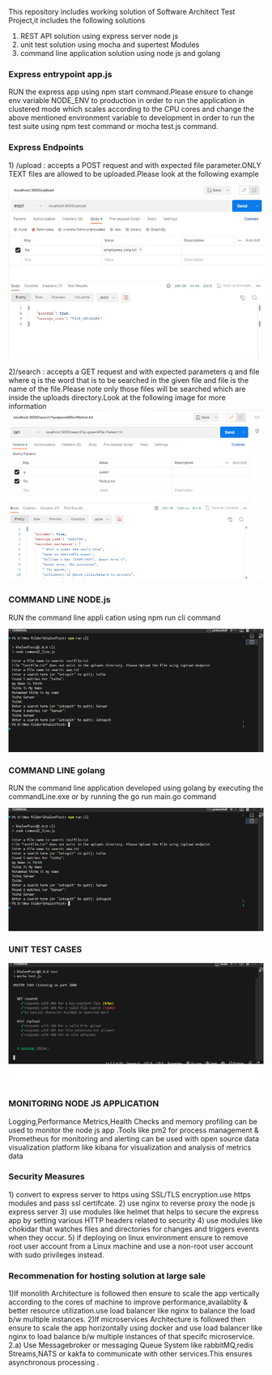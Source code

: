 This repository includes working solution of Software Architect Test Project,it includes the following solutions
1) REST API solution using express server node js
2) unit test solution using mocha and supertest Modules
3) command line application solution using node js and golang

<h3>Express entrypoint app.js</h3>
RUN the express app using npm start command.Please ensure to change env variable NODE_ENV to production in order to run the application in clustered mode which scales according to the CPU cores and change the above mentioned environment variable to development in order to run the test suite using npm test command or mocha test.js command.
<h3>Express Endpoints</h3>
1) /upload : accepts a POST request and with expected file parameter.ONLY TEXT files are allowed to be uploaded.Please look at the following example
 
![FILEUPLOADTEST](images/fileupload.png)

2)/search : accepts a GET request and with expected parameters q and file where q is the word that is to be searched in the given file and file is the name of the file.Please note only those files will be searched which are inside the uploads directory.Look at the following image for more information
![FILESEARCH](images/filesearch.png)


<h3>COMMAND LINE NODE.js</h3>
RUN the command line appli
cation using npm run cli command

![CLINODE](images/clinode.png)

<h3>COMMAND LINE golang</h3>
RUN the command line application developed using golang by executing the commandLine.exe or by running the go run main.go command

![CLIGO](images/clinode.png)


<h3>UNIT TEST CASES</h3>

![UNITTEST](images/testcases.png)

<h3>MONITORING NODE JS APPLICATION</h3>
Logging,Performance Metrics,Health Checks and memory profiling can be used to monitor the node js app .Tools like pm2 for process management & Prometheus for monitoring and alerting can be used with open source data visualization platform like kibana for visualization and analysis of metrics data

<h3>Security Measures</h3>
1) convert to express server to https using SSL/TLS encryption.use https modules and pass ssl certifcate.
2) use nginx to reverse proxy the node js express server
3) use modules like helmet that helps to secure the express app by setting various HTTP headers related to security
4) use modules like chokidar that watches files and directories for changes and triggers events when they occur.
5) if deploying on linux environment ensure to remove root user account from a Linux machine and use a non-root user account with sudo privileges instead.

<h3>Recommenation for hosting solution at large sale</h3>

1)If monolith Architecture is followed then ensure to scale the app vertically according to the cores of machine to improve performance,availablity & better resource utilization.use load balancer like nginx to balance the load b/w multiple instances.
2)If microservices Architecture is followed then ensure to scale the app horizontally using docker and use load balancer like nginx to load balance b/w multiple instances of that specifc microservice.
2.a) Use Messagebroker or messaging Queue System like rabbitMQ,redis Streams,NATS or kakfa to communicate with other services.This ensures asynchronous processing
.

